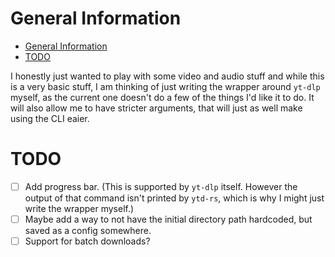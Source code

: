# General Information

<!--toc:start-->

- [General Information](#general-information)
- [TODO](#todo)
<!--toc:end-->

I honestly just wanted to play with some video and audio stuff and while this is a very basic stuff, I am thinking of just writing the wrapper around `yt-dlp` myself, as the current one doesn't do a few of the things I'd like it to do. It will also allow me to have stricter arguments, that will just as well make using the CLI eaier.

# TODO

- [ ] Add progress bar. (This is supported by `yt-dlp` itself. However the output of that command isn't printed by `ytd-rs`, which is why I might just write the wrapper myself.)
- [ ] Maybe add a way to not have the initial directory path hardcoded, but saved as a config somewhere.
- [ ] Support for batch downloads?
